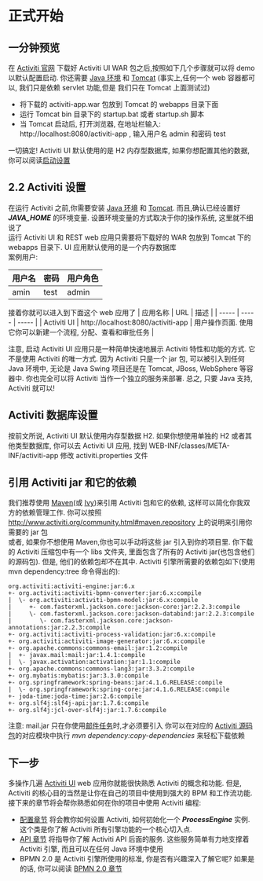 # 正式开始
## 一分钟预览
在 [Activiti 官网](http://www.activiti.org/) 下载好 Activiti UI WAR 包之后,按照如下几个步骤就可以将 demo 以默认配置启动. 你还需要 [Java 环境](http://java.sun.com/javase/downloads/index.jsp) 和 [Tomcat](http://tomcat.apache.org/download-80.cgi) (事实上,任何一个 web 容器都可以, 我们只是依赖 servlet 功能,但是 我们只在 Tomcat 上面测试过)
- 将下载的 activiti-app.war 包放到 Tomcat 的 webapps 目录下面
- 运行 Tomcat bin 目录下的 startup.bat 或者 startup.sh 脚本
- 当 Tomcat 启动后, 打开浏览器, 在地址栏输入: http://localhost:8080/activiti-app , 输入用户名 admin 和密码 test

一切搞定! Activiti UI 默认使用的是 H2 内存型数据库, 如果你想配置其他的数据, 你可以阅读[启动设置](https://www.activiti.org/userguide/index.html#activiti.setup)
## 2.2 Activiti 设置
在运行 Activiti 之前,你需要安装 [Java 环境](http://java.sun.com/javase/downloads/index.jsp) 和 [Tomcat](http://tomcat.apache.org/download-80.cgi). 而且,确认已经设置好 ***JAVA_HOME*** 的环境变量. 设置环境变量的方式取决于你的操作系统, 这里就不细说了   
运行 Activiti UI 和 REST web 应用只需要将下载好的 WAR 包放到 Tomcat 下的 webapps 目录下. UI 应用默认使用的是一个内存数据库  
案例用户:

| 用户名 | 密码 | 用户角色 |
| ----- | ----- | ----- |
| amin | test | admin |

接着你就可以进入到下面这个 web 应用了
| 应用名称 | URL | 描述 |
| ----- | ----- | ----- |
| Activiti UI | http://localhost:8080/activiti-app | 用户操作页面. 使用它你可以新建一个流程, 分配、查看和审批任务 |

注意, 启动 Activiti UI 应用只是一种简单快速地展示 Activiti 特性和功能的方式. 它不是使用 Activiti 的唯一方式. 因为 Activiti 只是一个 jar 包, 可以被引入到任何 Java 环境中, 无论是 Java Swing 项目还是在 Tomcat, JBoss, WebSphere 等容器中. 你也完全可以将 Activiti 当作一个独立的服务来部署. 总之, 只要 Java 支持, Activiti 就可以!
## Activiti 数据库设置 
按前文所说, Activiti UI 默认使用内存型数据 H2. 如果你想使用单独的 H2 或者其他类型数据库, 你可以去 Activiti UI 应用, 找到  WEB-INF/classes/META-INF/activiti-app 修改 activiti.properties 文件
## 引用 Activiti jar 和它的依赖
我们推荐使用 [Maven](http://maven.apache.org/)(或 [Ivy](http://ant.apache.org/ivy/))来引用 Activiti 包和它的依赖, 这样可以简化你我双方的依赖管理工作. 你可以按照 http://www.activiti.org/community.html#maven.repository 上的说明来引用你需要的 jar 包  
或者, 如果你不想使用 Maven,你也可以手动将这些 jar 引入到你的项目里. 你下载的 Activiti 压缩包中有一个 libs 文件夹, 里面包含了所有的 Activiti jar(也包含他们的源码包). 但是, 他们的依赖包却不在其中. Activiti 引擎所需要的依赖包如下(使用 mvn dependency:tree 命令得出的):
```
org.activiti:activiti-engine:jar:6.x
+- org.activiti:activiti-bpmn-converter:jar:6.x:compile
|  \- org.activiti:activiti-bpmn-model:jar:6.x:compile
|     +- com.fasterxml.jackson.core:jackson-core:jar:2.2.3:compile
|     \- com.fasterxml.jackson.core:jackson-databind:jar:2.2.3:compile
|        \- com.fasterxml.jackson.core:jackson-annotations:jar:2.2.3:compile
+- org.activiti:activiti-process-validation:jar:6.x:compile
+- org.activiti:activiti-image-generator:jar:6.x:compile
+- org.apache.commons:commons-email:jar:1.2:compile
|  +- javax.mail:mail:jar:1.4.1:compile
|  \- javax.activation:activation:jar:1.1:compile
+- org.apache.commons:commons-lang3:jar:3.3.2:compile
+- org.mybatis:mybatis:jar:3.3.0:compile
+- org.springframework:spring-beans:jar:4.1.6.RELEASE:compile
|  \- org.springframework:spring-core:jar:4.1.6.RELEASE:compile
+- joda-time:joda-time:jar:2.6:compile
+- org.slf4j:slf4j-api:jar:1.7.6:compile
+- org.slf4j:jcl-over-slf4j:jar:1.7.6:compile
```
注意: mail.jar 只在你使用[邮件任务](#bpmnEmailTask//TODO)时,才必须要引入
你可以在对应的 [Activiti 源码包](https://github.com/Activiti/Activiti)的对应模块中执行 *mvn dependency:copy-dependencies* 来轻松下载依赖  
## 下一步
多操作几遍 [Activiti UI](#activitiUI) web 应用你就能很快熟悉 Activiti 的概念和功能. 但是, Activiti 的核心目的当然是让你在自己的项目中使用到强大的 BPM 和工作流功能. 接下来的章节将会帮你熟悉如何在你的项目中使用 Activiti 编程:
- [配置章节](https://www.activiti.org/userguide/index.html#configuration) 将会教你如何设置 Activiti, 如何初始化一个 ***ProcessEngine*** 实例. 这个类是你了解 Activiti 所有引擎功能的一个核心切入点.
- [API 章节](https://www.activiti.org/userguide/index.html#chapterApi) 将指导你了解 Activiti
 API 后面的服务. 这些服务简单有力地支撑着 Activiti 引擎, 而且可以在任何 Java 环境中使用
- BPMN 2.0 是 Activiti 引擎所使用的标准, 你是否有兴趣深入了解它呢? 如果是的话, 你可以阅读 [BPMN 2.0 章节](https://www.activiti.org/userguide/index.html#bpmn20)